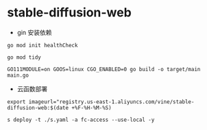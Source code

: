# stable-diffusion-web

- gin 安装依赖

```
go mod init healthCheck

go mod tidy

GO111MODULE=on GOOS=linux CGO_ENABLED=0 go build -o target/main main.go
```

- 云函数部署

```
export imageurl="registry.us-east-1.aliyuncs.com/vine/stable-diffusion-web:$(date +%F-%H-%M-%S)

s deploy -t ./s.yaml -a fc-access --use-local -y
```